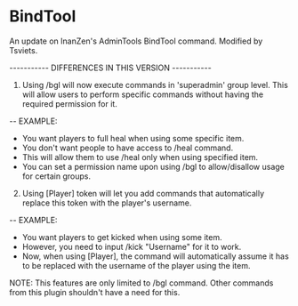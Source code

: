 # BindTool

An update on InanZen's AdminTools BindTool command. Modified by Tsviets.

----------- DIFFERENCES IN THIS VERSION -----------

1. Using /bgl will now execute commands in 'superadmin' group level. This will allow users to perform specific commands without having the required permission for it.

-- EXAMPLE:
  - You want players to full heal when using some specific item.
  - You don't want people to have access to /heal command.
  - This will allow them to use /heal only when using specified item.
  - You can set a permission name upon using /bgl to allow/disallow usage for certain groups.

2. Using [Player] token will let you add commands that automatically replace this token with the player's username.

-- EXAMPLE:
  - You want players to get kicked when using some item.
  - However, you need to input /kick "Username" for it to work.
  - Now, when using [Player], the command will automatically assume it has to be replaced with the username of the player using the item.


NOTE: This features are only limited to /bgl command. Other commands from this plugin shouldn't have a need for this.
